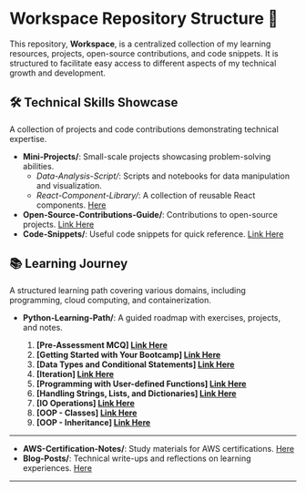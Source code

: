 # Workspace Repository Structure 🚀

This repository, **Workspace**, is a centralized collection of my learning resources, projects, open-source contributions, and code snippets. It is structured to facilitate easy access to different aspects of my technical growth and development.

## 🛠 Technical Skills Showcase
A collection of projects and code contributions demonstrating technical expertise.

- **Mini-Projects/**: Small-scale projects showcasing problem-solving abilities.
  - *Data-Analysis-Script/*: Scripts and notebooks for data manipulation and visualization.
  - *React-Component-Library/*: A collection of reusable React components. [Here](Mini-Projects/React-Component-Library/INDEX.md)
- **Open-Source-Contributions-Guide/**: Contributions to open-source projects. [Link Here](Open-Source-Contributions/Open-Source-Contributions/Open-Source-Guide.md)
- **Code-Snippets/**: Useful code snippets for quick reference. [Link Here](Code-Snippets/My-Code-Snippet.md)

## 📚 Learning Journey
A structured learning path covering various domains, including programming, cloud computing, and containerization.

- **Python-Learning-Path/**: A guided roadmap with exercises, projects, and notes.

    1. **[Pre-Assessment MCQ] [Link Here](https://github.com/GowerCampbell/Pre-Assessment-MCQ)**
    2. **[Getting Started with Your Bootcamp] [Link Here](https://github.com/GowerCampbell/Getting-Started-With-Bootcamp)**
    3. **[Data Types and Conditional Statements] [Link Here](https://github.com/GowerCampbell/Data-Types-And-Conditional-Statements)**
    4. **[Iteration] [Link Here](https://github.com/GowerCampbell/Iteration)**
    5. **[Programming with User-defined Functions] [Link Here](https://github.com/GowerCampbell/User-Defined-Functions)**
    6. **[Handling Strings, Lists, and Dictionaries] [Link Here](https://github.com/GowerCampbell/Strings-Lists-Dictionaries)**
    7. **[IO Operations] [Link Here](https://github.com/GowerCampbell/IO-Operations)**
    8. **[OOP - Classes] [Link Here](https://github.com/GowerCampbell/OOP-Classes)**
    9. **[OOP - Inheritance] [Link Here](https://github.com/GowerCampbell/OOP-Inheritance)**
---
- **AWS-Certification-Notes/**: Study materials for AWS certifications. [Here](Learning-Journey/AWS-Certification-Notes/README.md)
- **Blog-Posts/**: Technical write-ups and reflections on learning experiences. [Here](Learning-Journey/Blog-Posts/README.md)

---
